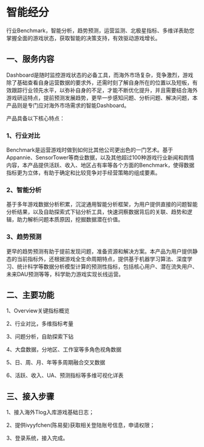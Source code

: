 # 智能经分

行业Benchmark，智能分析，趋势预测，运营监测、北极星指标、多维详表助您掌握全面的游戏状态，获取智能的决策支持，有效驱动游戏增长。



## 一、服务内容

Dashboard是随时监控游戏状态的必备工具，而海外市场复杂，竞争激烈，游戏除了基础查看自身运营数据的要求外，还需时刻了解自身所在的位置以及短板，有效跟踪行业领先水平，以弥补自身的不足，才能不断优化提升，并且需要结合海外游戏研运特点，提前预测发展趋势，更早一步感知问题、分析问题、解决问题，本产品则是专门应对海外市场需求的智能Dashboard。

产品具备以下核心特点：

### 1、行业对比

Benchmark是运营游戏时做到如何比其他公司更出色的一门艺术。基于Appannie、SensorTower等商业数据，以及其他超过100种游戏行业新闻和舆情内容，本产品提供活跃、收入、地区占有率等各个方面的Benchmark，使得数据指标更为立体，有助于确定和比较竞争对手经营策略的组成要素。

### 2、智能分析

基于多年游戏数据分析积累，沉淀通用智能分析框架，为用户提供直接的问题智能分析结果，以及自助探索式下钻分析工具，快速洞察数据背后的关联、趋势和逻辑，助力解析问题本质原因，挖掘数据潜在价值。

### 3、趋势预测

更早的趋势预测有助于提前发现问题，准备资源和解决方案。本产品为用户提供静态的当前指标外，还根据游戏全生命周期特点，提供基于机器学习算法、深度学习、统计科学等数据分析模型计算的预测性指标，包括核心用户、潜在流失用户、未来DAU预测等等，科学助力游戏实现长线运营。



## 二、主要功能

1、Overview关键指标概览

2、行业对比，多维指标考量

3、问题分析，自助探索下钻

4、大盘数据，分地区、工作室等多角色视角数据

5、日、周、月、年等多周期融合交叉数据

6、活跃、收入、UA、预测指标等多维可视化详表



## 三、接入步骤

1、接入海外Tlog入库游戏基础日志；

2、提供ivyyfchen(陈易斐)获取相关登陆账号信息，申请权限；

3、登录系统，接入完成。

